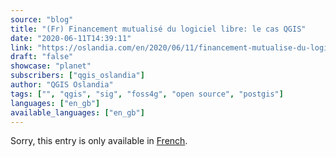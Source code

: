 ```yaml
---
source: "blog"
title: "(Fr) Financement mutualisé du logiciel libre: le cas QGIS"
date: "2020-06-11T14:39:11"
link: "https://oslandia.com/en/2020/06/11/financement-mutualise-du-logiciel-libre-le-cas-qgis/"
draft: "false"
showcase: "planet"
subscribers: ["qgis_oslandia"]
author: "QGIS Oslandia"
tags: ["", "qgis", "sig", "foss4g", "open source", "postgis"]
languages: ["en_gb"]
available_languages: ["en_gb"]
---
```


<p class="qtranxs-available-languages-message qtranxs-available-languages-message-en">Sorry, this entry is only available in <a class="qtranxs-available-language-link qtranxs-available-language-link-fr" href="https://oslandia.com/fr/tag/qgis-en/feed/atom/" title="Fr">French</a>.</p>
